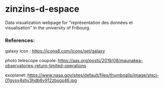 # zinzins-d-espace
Data visualization webpage for “représentation des données et visualisation” in the university of Fribourg.

### References:
galaxy icon : https://icons8.com/icons/set/galaxy

photo telescope coupole: https://aas.org/posts/2019/08/maunakea-observatories-return-limited-operations

exoplanet: https://www.nasa.gov/sites/default/files/thumbnails/image/stsci-01gysy4shv3hdb6v912zbsgs46.jpg